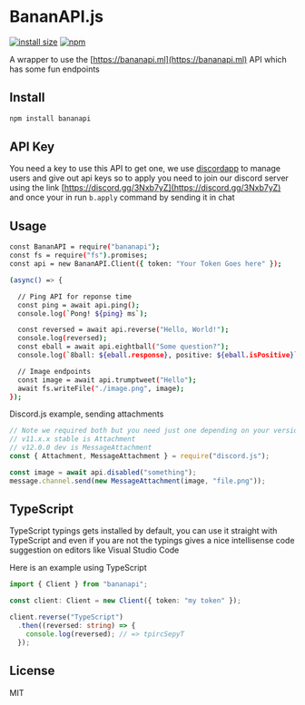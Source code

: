 # BananAPI.js
[![install size](https://packagephobia.now.sh/badge?p=bananapi)](https://packagephobia.now.sh/result?p=bananapi)
[![npm](https://img.shields.io/npm/v/bananapi.svg)](https://npmjs.com/package/bananapi)

A wrapper to use the [https://bananapi.ml](https://bananapi.ml) API which has some fun endpoints

## Install
```sh
npm install bananapi
```

## API Key
You need a key to use this API to get one, we use [discordapp](https://discordapp.com) to manage users and give out api keys so to apply you need to join our discord server using the link [https://discord.gg/3Nxb7yZ](https://discord.gg/3Nxb7yZ) and once your in run `b.apply` command by sending it in chat

## Usage
```sh
const BananAPI = require("bananapi");
const fs = require("fs").promises;
const api = new BananAPI.Client({ token: "Your Token Goes here" });

(async() => {

  // Ping API for reponse time
  const ping = await api.ping();
  console.log(`Pong! ${ping} ms`);

  const reversed = await api.reverse("Hello, World!");
  console.log(reversed);
  const eball = await api.eightball("Some question?");
  console.log(`8ball: ${eball.response}, positive: ${eball.isPositive}`);

  // Image endpoints
  const image = await api.trumptweet("Hello");
  await fs.writeFile("./image.png", image);
});
```

Discord.js example, sending attachments

```js
// Note we required both but you need just one depending on your version
// v11.x.x stable is Attachment
// v12.0.0 dev is MessageAttachment
const { Attachment, MessageAttachment } = require("discord.js");

const image = await api.disabled("something");
message.channel.send(new MessageAttachment(image, "file.png"));
```

## TypeScript
TypeScript typings gets installed by default, you can use it straight with TypeScript and even if you are not the typings gives a nice intellisense code suggestion on editors like Visual Studio Code

Here is an example using TypeScript
```typescript
import { Client } from "bananapi";

const client: Client = new Client({ token: "my token" });

client.reverse("TypeScript")
  .then((reversed: string) => {
    console.log(reversed); // => tpircSepyT
  });
```

## License
MIT
